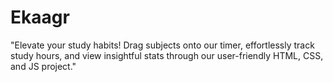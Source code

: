 # Ekaagr
 "Elevate your study habits! Drag subjects onto our timer, effortlessly track study hours, and view insightful stats through our user-friendly HTML, CSS, and JS project."
